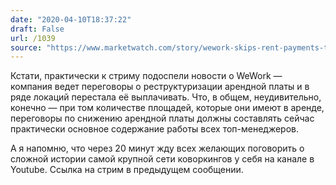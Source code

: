 ```yaml
---
date: "2020-04-10T18:37:22"
draft: False
url: /1039
source: "https://www.marketwatch.com/story/wework-skips-rent-payments-to-cut-costs-amid-pandemic-2020-04-08"
---
```


Кстати, практически к стриму подоспели новости о WeWork — компания ведет переговоры о реструктуризации арендной платы и в ряде локаций перестала её выплачивать. Что, в общем, неудивительно, конечно — при том количестве площадей, которые они имеют в аренде, переговоры по снижению арендной платы должны составлять сейчас практически основное содержание работы всех топ-менеджеров.

А я напомню, что через 20 минут жду всех желающих поговорить о сложной истории самой крупной сети коворкингов у себя на канале в Youtube. Ссылка на стрим в предыдущем сообщении.
